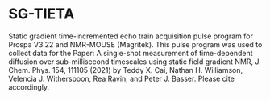 # SG-TIETA
Static gradient time-incremented echo train acquisition pulse program for Prospa V3.22 and NMR-MOUSE (Magritek). This pulse program was used to collect data for the Paper: A single-shot measurement of time-dependent diffusion over sub-millisecond timescales using static field gradient NMR, J. Chem. Phys. 154, 111105 (2021) by  Teddy X. Cai, Nathan H. Williamson, Velencia J. Witherspoon, Rea Ravin, and Peter J. Basser. Please cite accordingly.
